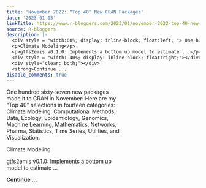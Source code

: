 ```yaml
---
title: 'November 2022: “Top 40” New CRAN Packages'
date: '2023-01-03'
linkTitle: https://www.r-bloggers.com/2023/01/november-2022-top-40-new-cran-packages/
source: R-bloggers
description: |-
  <div style = "width:60%; display: inline-block; float:left; "> One hundred sixty-seven new packages made it to CRAN in November: Here are my “Top 40” selections in fourteen categories: Climate Modeling: Computational Methods, Data, Ecology, Epidemiology, Genomics, Machine Learning, Mathematics, Networks, Pharma, Statistics, Time Series, Utilities, and Visualization.</p>
  <p>Climate Modeling</p>
  <p>gtfs2emis v0.1.0: Implements a bottom up model to estimate ...</p></div>
  <div style = "width: 40%; display: inline-block; float:right;"></div>
  <div style="clear: both;"></div>
  <strong>Continue ...
disable_comments: true
---
```

<div style = "width:60%; display: inline-block; float:left; "> One hundred sixty-seven new packages made it to CRAN in November: Here are my “Top 40” selections in fourteen categories: Climate Modeling: Computational Methods, Data, Ecology, Epidemiology, Genomics, Machine Learning, Mathematics, Networks, Pharma, Statistics, Time Series, Utilities, and Visualization.</p>
<p>Climate Modeling</p>
<p>gtfs2emis v0.1.0: Implements a bottom up model to estimate ...</p></div>
<div style = "width: 40%; display: inline-block; float:right;"></div>
<div style="clear: both;"></div>
<strong>Continue ...